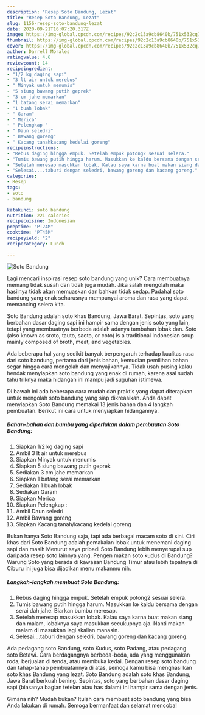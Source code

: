 ```yaml
---
description: "Resep Soto Bandung, Lezat"
title: "Resep Soto Bandung, Lezat"
slug: 1156-resep-soto-bandung-lezat
date: 2020-09-21T16:07:20.317Z
image: https://img-global.cpcdn.com/recipes/92c2c13a9cb8640b/751x532cq70/soto-bandung-foto-resep-utama.jpg
thumbnail: https://img-global.cpcdn.com/recipes/92c2c13a9cb8640b/751x532cq70/soto-bandung-foto-resep-utama.jpg
cover: https://img-global.cpcdn.com/recipes/92c2c13a9cb8640b/751x532cq70/soto-bandung-foto-resep-utama.jpg
author: Darrell Morales
ratingvalue: 4.6
reviewcount: 14
recipeingredient:
- "1/2 kg daging sapi"
- "3 lt air untuk merebus"
- " Minyak untuk menumis"
- "5 siung bawang putih geprek"
- "3 cm jahe memarkan"
- "1 batang serai memarkan"
- "1 buah lobak"
- " Garam"
- " Merica"
- " Pelengkap "
- " Daun seledri"
- " Bawang goreng"
- " Kacang tanahkacang kedelai goreng"
recipeinstructions:
- "Rebus daging hingga empuk. Setelah empuk potong2 sesuai selera."
- "Tumis bawang putih hingga harum. Masukkan ke kaldu bersama dengan serai dah jahe. Biarkan bumbu meresap."
- "Setelah meresap masukkan lobak. Kalau saya karna buat makan siang dan malam, lobaknya saya masukkan secukupnya aja. Nanti makan malam di masukkan lagi skalian manasin."
- "Selesai....taburi dengan seledri, bawang goreng dan kacang goreng."
categories:
- Resep
tags:
- soto
- bandung

katakunci: soto bandung 
nutrition: 221 calories
recipecuisine: Indonesian
preptime: "PT24M"
cooktime: "PT45M"
recipeyield: "2"
recipecategory: Lunch

---
```



![Soto Bandung](https://img-global.cpcdn.com/recipes/92c2c13a9cb8640b/751x532cq70/soto-bandung-foto-resep-utama.jpg)

Lagi mencari inspirasi resep soto bandung yang unik? Cara membuatnya memang tidak susah dan tidak juga mudah. Jika salah mengolah maka hasilnya tidak akan memuaskan dan bahkan tidak sedap. Padahal soto bandung yang enak seharusnya mempunyai aroma dan rasa yang dapat memancing selera kita.

Soto Bandung adalah soto khas Bandung, Jawa Barat. Sepintas, soto yang berbahan dasar daging sapi ini hampir sama dengan jenis soto yang lain, tetapi yang membuatnya berbeda adalah adanya tambahan lobak dan. Soto (also known as sroto, tauto, saoto, or coto) is a traditional Indonesian soup mainly composed of broth, meat, and vegetables.

Ada beberapa hal yang sedikit banyak berpengaruh terhadap kualitas rasa dari soto bandung, pertama dari jenis bahan, kemudian pemilihan bahan segar hingga cara mengolah dan menyajikannya. Tidak usah pusing kalau hendak menyiapkan soto bandung yang enak di rumah, karena asal sudah tahu triknya maka hidangan ini mampu jadi suguhan istimewa.


Di bawah ini ada beberapa cara mudah dan praktis yang dapat diterapkan untuk mengolah soto bandung yang siap dikreasikan. Anda dapat menyiapkan Soto Bandung memakai 13 jenis bahan dan 4 langkah pembuatan. Berikut ini cara untuk menyiapkan hidangannya.

<!--inarticleads1-->

##### Bahan-bahan dan bumbu yang diperlukan dalam pembuatan Soto Bandung:

1. Siapkan 1/2 kg daging sapi
1. Ambil 3 lt air untuk merebus
1. Siapkan  Minyak untuk menumis
1. Siapkan 5 siung bawang putih geprek
1. Sediakan 3 cm jahe memarkan
1. Siapkan 1 batang serai memarkan
1. Sediakan 1 buah lobak
1. Sediakan  Garam
1. Siapkan  Merica
1. Siapkan  Pelengkap :
1. Ambil  Daun seledri
1. Ambil  Bawang goreng
1. Siapkan  Kacang tanah/kacang kedelai goreng


Bukan hanya Soto Bandung saja, tapi ada berbagai macam soto di sini. Ciri khas dari Soto Bandung adalah pemakaian lobak untuk menemani daging sapi dan masih Menurut saya pribadi Soto Bandung lebih menyerupai sup daripada resep soto lainnya yang. Pengen makan soto kudus di Bandung? Warung Soto yang berada di kawasan Bandung Timur atau lebih tepatnya di Ciburu ini juga bisa dijadikan menu makanmu nih. 

<!--inarticleads2-->

##### Langkah-langkah membuat Soto Bandung:

1. Rebus daging hingga empuk. Setelah empuk potong2 sesuai selera.
1. Tumis bawang putih hingga harum. Masukkan ke kaldu bersama dengan serai dah jahe. Biarkan bumbu meresap.
1. Setelah meresap masukkan lobak. Kalau saya karna buat makan siang dan malam, lobaknya saya masukkan secukupnya aja. Nanti makan malam di masukkan lagi skalian manasin.
1. Selesai....taburi dengan seledri, bawang goreng dan kacang goreng.


Ada pedagang soto Bandung, soto Kudus, soto Padang, atau pedagang soto Betawi. Cara berdagangnya berbeda-beda, ada yang menggunakan roda, berjualan di tenda, atau membuka kedai. Dengan resep soto bandung dan tahap-tahap pembuatannya di atas, semoga kamu bisa menghasilkan soto khas Bandung yang lezat. Soto Bandung adalah soto khas Bandung, Jawa Barat berkuah bening. Sepintas, soto yang berbahan dasar daging sapi (biasanya bagian tetelan atau has dalam) ini hampir sama dengan jenis. 

Gimana nih? Mudah bukan? Itulah cara membuat soto bandung yang bisa Anda lakukan di rumah. Semoga bermanfaat dan selamat mencoba!
